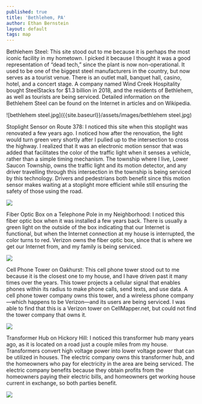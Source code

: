 ```yaml
---
published: true
title: 'Bethlehem, PA'
author: Ethan Bernstein
layout: default
tags: map
---
```



Bethlehem Steel: This site stood out to me because it is perhaps the most iconic facility in my hometown. I picked it because I thought it was a good representation of “dead tech,” since the plant is now non-operational. It used to be one of the biggest steel manufacturers in the country, but now serves as a tourist venue. There is an outlet mall, banquet hall, casino, hotel, and a concert stage. A company named Wind Creek Hospitality bought SteelStacks for $1.3 billion in 2018, and the residents of Bethlehem, as well as tourists are being serviced. Detailed information on the Bethlehem Steel can be found on the Internet in articles and on Wikipedia.

 ![bethlehem steel.jpg]({{site.baseurl}}/assets/images/bethlehem steel.jpg)

Stoplight Sensor on Route 378: I noticed this site when this stoplight was renovated a few years ago. I noticed how after the renovation, the light would turn green very shortly after I pulled up to the intersection to cross the highway. I realized that it was an electronic motion sensor that was added that facilitates the color of the traffic light when it senses a vehicle, rather than a simple timing mechanism. The township where I live, Lower Saucon Township, owns the traffic light and its motion detector, and any driver travelling through this intersection in the township is being serviced by this technology. Drivers and pedestrians both benefit since this motion sensor makes waiting at a stoplight more efficient while still ensuring the safety of those using the road.

 ![]({{site.baseurl}}/assets/images/IMG_9215.JPG)

Fiber Optic Box on a Telephone Pole in my Neighborhood: I noticed this fiber optic box when it was installed a few years back. There is usually a green light on the outside of the box indicating that our Internet is functional, but when the Internet connection at my house is interrupted, the color turns to red. Verizon owns the fiber optic box, since that is where we get our Internet from, and my family is being serviced. 

![]({{site.baseurl}}/assets/images/IMG_9202.JPG)

 Cell Phone Tower on Oakhurst: This cell phone tower stood out to me because it is the closest one to my house, and I have driven past it many times over the years. This tower projects a cellular signal that enables phones within its radius to make phone calls, send texts, and use data. A cell phone tower company owns this tower, and a wireless phone company—which happens to be Verizon—and its users are being serviced. I was able to find that this is a Verizon tower on CellMapper.net, but could not find the tower company that owns it.

 ![]({{site.baseurl}}/assets/images/IMG_9207.JPG)

Transformer Hub on Hickory Hill: I noticed this transformer hub many years ago, as it is located on a road just a couple miles from my house. Transformers convert high voltage power into lower voltage power that can be utilized in houses. The electric company owns this transformer hub, and the homeowners who pay for electricity in the area are being serviced. The electric company benefits because they obtain profits from the homeowners paying their electric bills, and homeowners get working house current in exchange, so both parties benefit.

![]({{site.baseurl}}/assets/images/IMG_9211.JPG)
